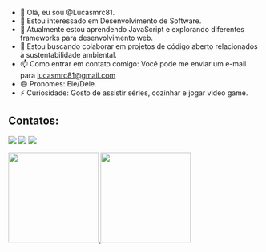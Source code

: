 - 👋 Olá, eu sou @Lucasmrc81.
- 👀 Estou interessado em Desenvolvimento de Software.
- 🌱 Atualmente estou aprendendo JavaScript e explorando diferentes frameworks para desenvolvimento web.
- 💞️ Estou buscando colaborar em projetos de código aberto relacionados à sustentabilidade ambiental.
- 📫 Como entrar em contato comigo: Você pode me enviar um e-mail para lucasmrc81@gmail.com
- 😄 Pronomes: Ele/Dele.
- ⚡ Curiosidade: Gosto de assistir séries, cozinhar e jogar video game.



## Contatos:

<div>

<a href="https://instagram.com/lucasmrc81?" target="_blank"><img loading="lazy" src="https://img.shields.io/badge/-Instagram-%23E4405F?style=for-the-badge&logo=instagram&logoColor=white" target="_blank"></a>
<a href = "mailto:lucasmrc81@gamil.com"><img loading="lazy" src="https://img.shields.io/badge/Gmail-D14836?style=for-the-badge&logo=gmail&logoColor=white" target="_blank"></a>
<a href="https://www.linkedin.com/in/lucas-mrc-dev" target="_blank"><img loading="lazy" src="https://img.shields.io/badge/-LinkedIn-%230077B5?style=for-the-badge&logo=linkedin&logoColor=white" target="_blank"></a>   
</div>


<div>
<a href="https://github.com/Lucasmrc81">
<img loading="lazy" height="180em" src="https://github-readme-stats.vercel.app/api/top-langs/LucasMrc81i&layout=compact&langs_count=7&theme=dracula"/>
<img loading="lazy" height="180em" src="https://github-readme-stats.vercel.app/api?Lucasmrc81&show_icons=true&theme=dracula&include_all_commits=true&count_private=true"/>
</div>
